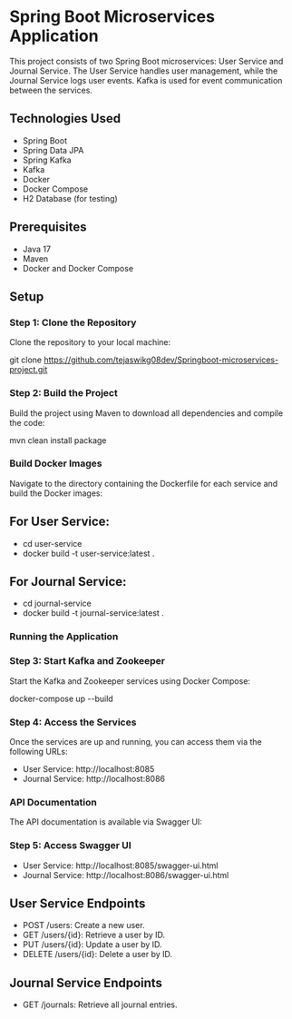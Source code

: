 # Spring Boot Microservices Application

This project consists of two Spring Boot microservices: User Service and Journal Service. The User Service handles user management, while the Journal Service logs user events. Kafka is used for event communication between the services.

## Technologies Used

- Spring Boot
- Spring Data JPA
- Spring Kafka
- Kafka
- Docker
- Docker Compose
- H2 Database (for testing)

## Prerequisites

- Java 17
- Maven
- Docker and Docker Compose

## Setup

### Step 1: Clone the Repository
Clone the repository to your local machine:

git clone https://github.com/tejaswikg08dev/Springboot-microservices-project.git

### Step 2: Build the Project
Build the project using Maven to download all dependencies and compile the code:

mvn clean install package

### Build Docker Images
Navigate to the directory containing the Dockerfile for each service and build the Docker images:

## For User Service:
- cd user-service
- docker build -t user-service:latest .

## For Journal Service:
- cd journal-service
- docker build -t journal-service:latest .

### Running the Application
### Step 3: Start Kafka and Zookeeper
Start the Kafka and Zookeeper services using Docker Compose:

docker-compose up --build
### Step 4: Access the Services
Once the services are up and running, you can access them via the following URLs:

- User Service: http://localhost:8085
- Journal Service: http://localhost:8086

### API Documentation
The API documentation is available via Swagger UI:

### Step 5: Access Swagger UI
- User Service: http://localhost:8085/swagger-ui.html
- Journal Service: http://localhost:8086/swagger-ui.html
## User Service Endpoints

- POST /users: Create a new user.
- GET /users/{id}: Retrieve a user by ID.
- PUT /users/{id}: Update a user by ID.
- DELETE /users/{id}: Delete a user by ID.
## Journal Service Endpoints

- GET /journals: Retrieve all journal entries.
